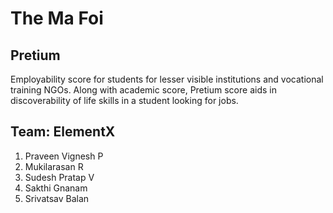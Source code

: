 # The Ma Foi

## Pretium

Employability score for students for lesser visible institutions and vocational training NGOs. 
Along with academic score, Pretium score aids in discoverability of life skills in a student looking for jobs. 

## Team: ElementX

 1. Praveen Vignesh P
 2. Mukilarasan R  
 3. Sudesh Pratap V 
 4. Sakthi Gnanam 
 5. Srivatsav Balan 
